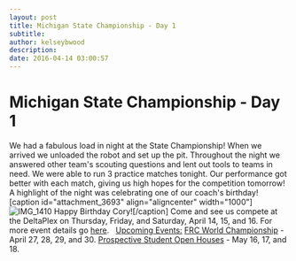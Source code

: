 ```yaml
---
layout: post
title: Michigan State Championship - Day 1
subtitle:
author: kelseybwood
description:
date: 2016-04-14 03:00:57
---
```


# Michigan State Championship - Day 1

We had a fabulous load in night at the State Championship! When we arrived we unloaded the robot and set up the pit. Throughout the night we answered other team's scouting questions and lent out tools to teams in need. We were able to run 3 practice matches tonight. Our performance got better with each match, giving us high hopes for the competition tomorrow!  A highlight of the night was celebrating one of our coach's birthday! [caption id="attachment_3693" align="aligncenter" width="1000"]![IMG_1410](/wp-content/uploads/2016/04/IMG_1410-1024x768.jpg) Happy Birthday Cory![/caption] Come and see us compete at the DeltaPlex on Thursday, Friday, and Saturday, April 14, 15, and 16. For more event details go [here](http://firstinmichigan.org/FRC_2016/State_Championship/state_championship.html).   [Upcoming Events:](http://www.strykeforce.org/events) [FRC World Championship](http://strykeforce.org/events/event/frc-world-championship/) \- April 27, 28, 29, and 30. [Prospective Student Open Houses](http://strykeforce.org/2016/03/26/open-house-announcement/) \- May 16, 17, and 18.
